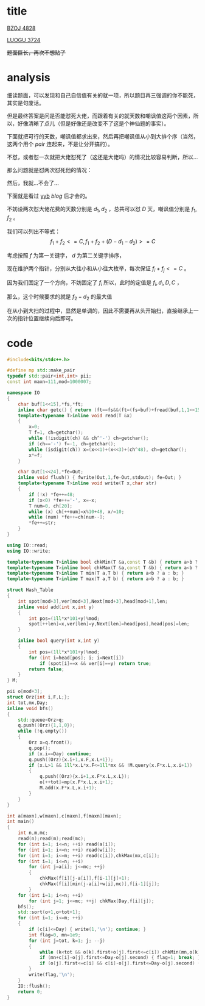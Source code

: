 # title

[BZOJ 4828](https://lydsy.com/JudgeOnline/problem.php?id=4828)

[LUOGU 3724](https://www.luogu.org/problem/P3724)

~~题面巨长，再次不想贴了~~

# analysis

细读题面，可以发现和自己自信值有关的就一项，所以题目再三强调的你不能死，其实是句废话。

但是最终答案是问是否能怼死大佬，而跟着有关的就天数和嘲讽值这两个因素，所以，好像清晰了点儿（但是好像还是改变不了这是个神仙题的事实）。

下面就把可行的天数，嘲讽值都求出来，然后再把嘲讽值从小到大排个序（当然，这两个用个 $pair$ 连起来，不是让分开搞的）。

不怼，或者怼一次就把大佬怼死了（这还是大佬吗）的情况比较容易判断，所以...

那么问题就是怼两次怼死他的情况：

然后，我就...不会了...

下面就是看过 [yyb](https://www.cnblogs.com/cjyyb/p/8678783.html) $blog$ 后才会的。

不妨设两次怼大佬花费的天数分别是 $d_1,d_2$ ，总共可以怼 $D$ 天，嘲讽值分别是 $f_1,f_2$ 。

我们可以列出不等式：
$$
f_1+f_2<=C,f_1+f_2+(D−d_1−d_2)>=C 
$$


考虑按照 $f$ 为第一关键字， $d$ 为第二关键字排序，

现在维护两个指针，分别从大往小和从小往大枚举，每次保证 $f_i+f_j<=C$ 。

因为我们固定了一个方向，不妨固定了 $f_i$ 所以，此时的定值是 $f_i,d_i,D,C$ ，

那么，这个时候要求的就是 $f_2−d_2$ 的最大值

在从小到大扫的过程中，显然是单调的，因此不需要再从头开始扫，直接继承上一次的指针位置继续向后即可。

# code

```cpp
#include<bits/stdc++.h>

#define mp std::make_pair
typedef std::pair<int,int> pii;
const int maxn=111,mod=1000007;

namespace IO
{
	char buf[1<<15],*fs,*ft;
	inline char getc() { return (ft==fs&&(ft=(fs=buf)+fread(buf,1,1<<15,stdin),ft==fs))?0:*fs++; }
	template<typename T>inline void read(T &x)
	{
		x=0;
		T f=1, ch=getchar();
		while (!isdigit(ch) && ch^'-') ch=getchar();
		if (ch=='-') f=-1, ch=getchar();
		while (isdigit(ch)) x=(x<<1)+(x<<3)+(ch^48), ch=getchar();
		x*=f;
	}

	char Out[1<<24],*fe=Out;
	inline void flush() { fwrite(Out,1,fe-Out,stdout); fe=Out; }
	template<typename T>inline void write(T x,char str)
	{
		if (!x) *fe++=48;
		if (x<0) *fe++='-', x=-x;
		T num=0, ch[20];
		while (x) ch[++num]=x%10+48, x/=10;
		while (num) *fe++=ch[num--];
		*fe++=str;
	}
}

using IO::read;
using IO::write;

template<typename T>inline bool chkMin(T &a,const T &b) { return a>b ? (a=b, true) : false; }
template<typename T>inline bool chkMax(T &a,const T &b) { return a<b ? (a=b, true) : false; }
template<typename T>inline T min(T a,T b) { return a<b ? a : b; }
template<typename T>inline T max(T a,T b) { return a>b ? a : b; }

struct Hash_Table
{
	int spot[mod+3],ver[mod+3],Next[mod+3],head[mod+1],len;
	inline void add(int x,int y)
	{
		int pos=(1ll*x*101+y)%mod;
		spot[++len]=x,ver[len]=y,Next[len]=head[pos],head[pos]=len;
	}

	inline bool query(int x,int y)
	{
		int pos=(1ll*x*101+y)%mod;
		for (int i=head[pos]; i; i=Next[i])
			if (spot[i]==x && ver[i]==y) return true;
		return false;
	}
} M;

pii o[mod+3];
struct Orz{int i,F,L;};
int tot,mx,Day;
inline void bfs()
{
	std::queue<Orz>q;
	q.push((Orz){1,1,0});
	while (!q.empty())
	{
		Orz x=q.front();
		q.pop();
		if (x.i==Day) continue;
		q.push((Orz){x.i+1,x.F,x.L+1});
		if (x.L>1 && 1ll*x.L*x.F<=1ll*mx && !M.query(x.F*x.L,x.i+1))
		{
			q.push((Orz){x.i+1,x.F*x.L,x.L});
			o[++tot]=mp(x.F*x.L,x.i+1);
			M.add(x.F*x.L,x.i+1);
		}
	}
}

int a[maxn],w[maxn],c[maxn],f[maxn][maxn];
int main()
{
	int n,m,mc;
	read(n);read(m);read(mc);
	for (int i=1; i<=n; ++i) read(a[i]);
	for (int i=1; i<=n; ++i) read(w[i]);
	for (int i=1; i<=m; ++i) read(c[i]),chkMax(mx,c[i]);
	for (int i=1; i<=n; ++i)
		for (int j=a[i]; j<=mc; ++j)
		{
			chkMax(f[i][j-a[i]],f[i-1][j]+1);
			chkMax(f[i][min(j-a[i]+w[i],mc)],f[i-1][j]);
		}
	for (int i=1; i<=n; ++i)
		for (int j=1; j<=mc; ++j) chkMax(Day,f[i][j]);
	bfs();
	std::sort(o+1,o+tot+1);
	for (int i=1; i<=m; ++i)
	{
		if (c[i]<=Day) { write(1,'\n'); continue; }
		int flag=0, mn=1e9;
		for (int j=tot, k=1; j; --j)
		{
			while (k<tot && o[k].first+o[j].first<=c[i]) chkMin(mn,o[k].second-o[k].first), ++k;
			if (mn+c[i]-o[j].first<=Day-o[j].second) { flag=1; break; }
			if (o[j].first<=c[i] && c[i]-o[j].first<=Day-o[j].second) { flag=1; break; }
		}
		write(flag,'\n');
	}
	IO::flush();
	return 0;
}
```